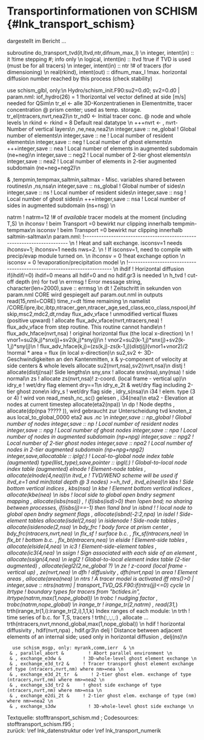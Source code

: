 Transportinformationen von SCHISM  {#lnk_transport_schism}
===================================

dargestellt im Bericht ...

   subroutine do_transport_tvd(it,ltvd,ntr,difnum_max_l) \n
   integer, intent(in) :: it !time stepping #; info only \n
   logical, intent(in) :: ltvd !true if TVD is used (must be for all tracers) \n
   integer, intent(in) :: ntr !# of tracers (for dimensioning) \n
   real(rkind), intent(out) :: difnum_max_l !max. horizontal diffusion number reached by this process (check stability)

   
  use schism_glbl, only:\n
  Hydro/schism_init.F90:su2=0.d0; sv2=0.d0 | param.nml:  iof_hydro(26) = 1 !horizontal vel vector defined at side [m/s] needed for QSim\n
  tr_el   <- alle 3D-Konzentratienen in Elementmitte, tracer concentration @ prism center; used as temp. storage. tr_el(ntracers,nvrt,nea2)\n
  tr_nd0  <- Initial tracer conc. @ node and whole levels \n
  rkind   <- rkind = 8 Default real datatype \n
+++nvrt    <- , nvrt-Number of vertical layers\n
  ,ne,nea,nea2\n
  integer,save :: ne_global    ! Global number of elements\n
  integer,save :: ne           ! Local number of resident elements\n
  integer,save :: neg          ! Local number of ghost elements\n
+++integer,save :: nea          ! Local number of elements in augmented subdomain (ne+neg)\n
  integer,save :: neg2         ! Local number of 2-tier ghost elements\n
  integer,save :: nea2         ! Local number of elements in 2-tier augmented subdomain (ne+neg+neg2)\n

  & ,tempmin,tempmax,saltmin,saltmax - Misc. variables shared between routines\n
  ,ns,nsa\n
  integer,save :: ns_global    ! Global number of sides\n
  integer,save :: ns           ! Local number of resident sides\n
  integer,save :: nsg          ! Local number of ghost sides\n
+++integer,save :: nsa          ! Local number of sides in augmented subdomain (ns+nsg) \n

  natrm  ! natrm=12 !# of _available_ tracer models at the moment (including T,S) \n
  ihconsv ! beim Transport \=0 bewirkt nur clipping innerhalb tempmin-tempmax\n
  isconsv  !  beim Transport \=0 bewirkt nur clipping innerhalb saltmin-saltmax\n
  param.nml: !----------------------------------------------------------------------- \n
  ! Heat and salt exchange. isconsv=1 needs ihconsv=1; ihconsv=1 needs nws=2. \n
  ! If isconsv=1, need to compile with precip/evap module turned on. \n
  ihconsv = 0 !heat exchange option \n
  isconsv = 0 !evaporation/precipitation model \n
  !----------------------------------------------------------------------- \n
  ihdif ! Horizontal diffusion if(ihdif/=0)    ihdif=0 means all hdif=0 and no hdif.gr3 is needed \n
  h_tvd ! cut-off depth (m) for tvd \n
  errmsg ! Error message string, character(len=2000),save :: errmsg \n
  dt !   Zeitschritt in sekunden von param.nml CORE wird gespiegelt auf param.out.nml in outputs read(15,nml=CORE)  time_r=dt !time remaining \n
  namelist /CORE/ipre,ibc,ibtp,ntracer_gen,ntracer_age,sed_class,eco_class,nspool,ihfskip,msc2,mdc2,dt,rnday
  flux_adv_vface ! unmodified vertical fluxes (positive upward) ! allocate flux_adv_vface(nvrt,ntracers,nea)
                 ! flux_adv_vface from step routine. This routine cannot handle\n
  ! flux_adv_hface(nvrt,nsa) ! original horizontal flux (the local x-direction) \n
                 ! vnor1=su2(k,j)*snx(j)+sv2(k,j)*sny(j)\n
                 ! vnor2=su2(k-1,j)*snx(j)+sv2(k-1,j)*sny(j)\n
                 ! flux_adv_hface(k,j)=(zs(k,j)-zs(k-1,j))*distj(j)*(vnor1+vnor2)/2 !normal * area = flux (in local x-direction)\n
  su2,sv2 <- 3D-Geschwindigkeiten an den Kantenmitten, x & y-component of velocity at side centers & whole levels
             allocate su2(nvrt,nsa),sv2(nvrt,nsa)\n
  distj ! allocate(distj(nsa)! Side lengths\n
  sny,snx ! allocate snx(nsa),sny(nsa) ! side normal\n
  zs ! allocate zs(nvrt,nsa)! z-coord. (local frame - vertical up)\n
  idry_e ! wet/dry flag element dry==1\n
  idry_e_2t &  wet/dry flag including 2-tier ghost zone\n
  idry_s ! wet/dry flag side , idry_s(nsa)\n
  i34 ! elem. type (3 or 4) ! wird von read_mesh_nc_sc() gelesen , i34(nea)\n
  eta2 - Elevation at nodes at current timestep  allocate(eta2(npa)) \n
  dp ! Node depths , allocate(dp(npa ????? )), wird gebraucht zur Unterscheidung tvd knoten_z aus local_to_global_0000 eta2 aus *.nc \n
     integer,save :: np_global    ! Global number of nodes
     integer,save :: np           ! Local number of resident nodes
     integer,save :: npg          ! Local number of ghost nodes
     integer,save :: npa          ! Local number of nodes in augmented subdomain (np+npg)
     integer,save :: npg2         ! Local number of 2-tier ghost nodes
     integer,save :: npa2          ! Local number of nodes in 2-tier augmented subdomain (np+npg+npg2)
     integer,save,allocatable :: iplg(:)      ! Local-to-global node index table (augmented)
     type(llist_type),save,pointer :: ipgl(:) ! Global-to-local node index table (augmented)
  elnode  ! Element-node tables , allocate(elnode(4,nea))\n
  itvd_e ! TVD/WENO scheme will be used if itvd_e=1 and min(total depth @ 3 nodes) >=h_tvd ,  itvd_e(nea)\n
  kbs ! Side bottom vertical indices , kbs(nsa) \n
  kbe !  Element bottom vertical indices , allocate(kbe(nea) \n
  isbs ! local side to _global_ open bndry segment mapping , allocate(isbs(nsa)) ,
       ! if(isbs(isd)>0) then !open bnd; no sharing between processes, if(isbs(j)==-1) then !land bnd \n
  isbnd ! ! local node to _global_ open bndry segment flags , allocate(isbnd(-2:2,npa) \n
  isdel ! Side-element tables allocate(isdel(2,nsa) \n
  isidenode ! Side-node tables , allocate(isidenode(2,nsa) \n
  bdy_frc ! body force at prism center , bdy_frc(ntracers,nvrt,nea) \n
  flx_sf ! surface b.c. , flx_sf(ntracers,nea) \n
  flx_bt ! bottom b.c. , flx_bt(ntracers,nea)  \n
  elside !  Element-side tables , allocate(elside(4,nea) \n
  ic3 ! Element-side-element tables , allocate(ic3(4,nea) \n
  ssign  ! Sign associated with each side of an element , allocate(ssign(4,nea) \n
  iegl2 ! Global-to-local element index table (2-tier augmented) , allocate(iegl2(2,ne_global ?) \n
  ze !  z-coord (local frame - vertical up) , ze(nvrt,nea) \n
  dfh ! diffusivity , dfh(nvrt,npa) \n
  area ! Element areas , allocate(area(nea) \n
  ntrs ! A tracer model is activated iff ntrs()>0 | integer,save :: ntrs(natrm) | transport_TVD_QS.F90:if(ntrs(jj)<=0) cycle \n
  itrtype ! boundary types for tracers from "bctides.in", itrtype(natrm,max(1,nope_global)) \n
  trobc ! nudging factor , trobc(natrm,nope_global) \n
  irange_tr ! irange_tr(2,natrm) , read(31,*) trth(irange_tr(1,i):irange_tr(2,i),1,1,k) Index ranges of each module: \n
  trth ! time series of b.c. for T,S, tracers ! trth(:,:,:,:) , allocate ... trth(ntracers,nvrt,mnond_global,max(1,nope_global)) \n
  hdif ! horizontal diffusivity , hdif(nvrt,npa) , hdif.gr3\n
  delj ! Distance between adjacent elements of an internal side; used only in horizontal diffusion , delj(ns)\n

      use schism_msgp, only: myrank,comm,ierr  & \n
     & , parallel_abort &         ! Abort parallel environment \n
     & , exchange_e3dw &        ! 3D-whole-level ghost element exchange \n
     & , exchange_e3d_tr2 &     ! Tracer transport ghost element exchange of type (ntracers,nvrt,nm) where nm>=nea \n
     & , exchange_e3d_2t_tr  &     ! 2-tier ghost elem. exchange of type (ntracers,nvrt,nm) where nm>=nea2 \n
     & , exchange_s3d_tr2 &     ! ghost side exchange of type (ntracers,nvrt,nm) where nm>=nsa \n
     & , exchange_e2di_2t &     ! 2-tier ghost elem. exchange of type (nm) where nm>=nea2 \n
     & , exchange_s3dw            ! 3D-whole-level ghost side exchange \n


Textquelle: stofftransport_schism.md ; Codesources: stofftransport_schism.f95 ;  
zurück: \ref lnk_datenstruktur oder \ref lnk_transport_numerik
 
